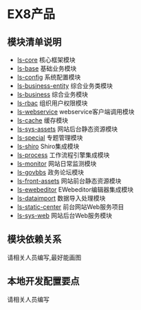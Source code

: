 # EX8产品

## 模块清单说明

- [ls-core](./ls-core) 核心框架模块
- [ls-base](./ls-base) 基础业务模块
- [ls-config](./ls-config) 系统配置模块
- [ls-business-entity](./ls-business-entity) 综合业务类模块
- [ls-business](./ls-business) 综合业务模块
- [ls-rbac](./ls-rbac) 组织用户权限模块
- [ls-webservice](./ls-webservice) webservice客户端调用模块
- [ls-cache](./ls-cache) 缓存模块
- [ls-sys-assets](./ls-sys-assets)  网站后台静态资源模块
- [ls-special](./ls-special) 专题管理模块
- [ls-shiro](./ls-shiro) Shiro集成模块
- [ls-process](./ls-process) 工作流程引擎集成模块
- [ls-monitor](./ls-monitor) 网站日常监测模块
- [ls-govbbs](./ls-govbbs) 政务论坛模块
- [ls-front-assets](./ls-front-assets) 网站前台静态资源模块
- [ls-ewebeditor](./ls-ewebeditor) EWebeditor编辑器集成模块
- [ls-dataimport](./ls-dataimport) 数据导入处理模块
- [ls-static-center](./ls-static-center) 前台网站Web服务项目
- [ls-sys-web](./ls-sys-web) 网站后台Web服务模块

## 模块依赖关系

请相关人员编写,最好能画图



## 本地开发配置要点

请相关人员编写




